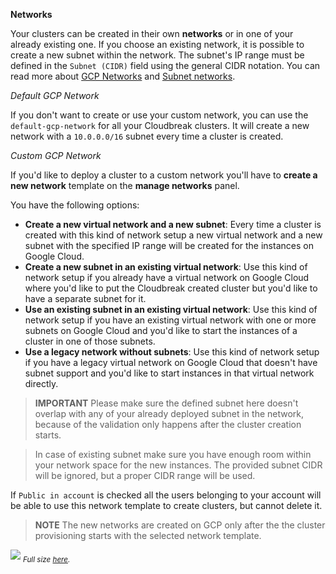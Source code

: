 **Networks**

Your clusters can be created in their own **networks** or in one of your already existing one. If you choose an 
existing network, it is possible to create a new subnet within the network. The subnet's IP range must be defined in 
the `Subnet (CIDR)` field using the general CIDR notation. You can read more about [GCP Networks](https://cloud.google.com/compute/docs/networking#networks) and [Subnet 
networks](https://cloud.google.com/compute/docs/networking#subnet_network).

*Default GCP Network*

If you don't want to create or use your custom network, you can use the `default-gcp-network` for all your 
Cloudbreak clusters. It will create a new network with a `10.0.0.0/16` subnet every time a cluster is created.

*Custom GCP Network*

If you'd like to deploy a cluster to a custom network you'll have to **create a new network** template on the **manage 
networks** panel.

You have the following options:

* **Create a new virtual network and a new subnet**: Every time a cluster is created with this kind of network setup a new virtual network and a new subnet with the specified IP range will be created for the instances on Google Cloud.
* **Create a new subnet in an existing virtual network**: Use this kind of network setup if you already have a virtual network on Google Cloud where you'd like to put the Cloudbreak created cluster but you'd like to have a separate subnet for it.
* **Use an existing subnet in an existing virtual network**: Use this kind of network setup if you have an existing virtual network with one or more subnets on Google Cloud and you'd like to start the instances of a cluster in one of those subnets.
* **Use a legacy network without subnets**: Use this kind of network setup if you have a legacy virtual network on Google Cloud that doesn't have subnet support and you'd like to start instances in that virtual network directly.

>**IMPORTANT** Please make sure the defined subnet here doesn't overlap with any of your already deployed subnet in the
 network, because of the validation only happens after the cluster creation starts.

>In case of existing subnet make sure you have enough room within your network space for the new instances. The 
provided subnet CIDR will be ignored, but a proper CIDR range will be used.

If `Public in account` is checked all the users belonging to your account will be able to use this network template 
to create clusters, but cannot delete it.

>**NOTE** The new networks are created on GCP only after the the cluster provisioning starts with the selected 
network template.

![](/gcp/images/gcp-network_v2.png)
<sub>*Full size [here](/gcp/images/gcp-network_v2.png).*</sub>
